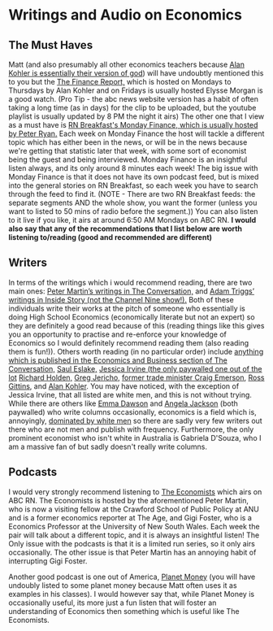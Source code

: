 # Writings and Audio on Economics
## The Must Haves

Matt (and also presumably all other economics teachers because [Alan Kohler is essentially their version of god](https://twitter.com/michael_barling/status/1453583627229433862?s=20&t=Fu4wszBApPCt6FZscLr2mw)) will have undoubtly mentioned this to you but the [The Finance Report,](https://www.youtube.com/watch?v=rjnK6yX9gpU&list=PLn2RjxYNpcawXnVw1a1j4mfDDABpL8CPx) which is hosted on Mondays to Thursdays by Alan Kohler and on Fridays is usually hosted Elysse Morgan is a good watch. (Pro Tip - the abc news website version has a habit of often taking a long time (as in days) for the clip to be uploaded, but the youtube playlist is usually updated by 8 PM the night it airs) The other one that I view as a must have is [RN Breakfast's Monday Finance, which is usually hosted by Peter Ryan.](https://search-beta.abc.net.au/#/?configure%5BgetRankingInfo%5D=true&configure%5BclickAnalytics%5D=true&configure%5BuserToken%5D=anonymous-f27c1629-b28e-4fc9-a36b-ee0b96e66e22&configure%5BhitsPerPage%5D=10&query=Monday%20Finance&page=1&refinementList%5Bsite.title%5D%5B0%5D=ABC%20Radio%20National&sortBy=ABC_production_all_latest) Each week on Monday Finance the host will tackle a different topic which has either been in the news, or will be in the news because we're getting that statistic later that week, with some sort of economist being the guest and being interviewed. Monday Finance is an insightful listen always, and its only around 8 minutes each week! The big issue with Monday Finance is that it does not have its own podcast feed, but is mixed into the general stories on RN Breakfast, so each week you have to search through the feed to find it. (NOTE - There are two RN Breakfast feeds: the separate segments AND the whole show, you want the former (unless you want to listed to 50 mins of radio before the segment.)) You can also listen to it live if you like, it airs at around 6:50 AM Mondays on ABC RN. **I would also say that any of the recommendations that I list below are worth listening to/reading (good and recommended are different)**

## Writers

In terms of the writings which i would recommend reading, there are two main ones: [Peter Martin’s writings in The Conversation,](https://theconversation.com/profiles/peter-martin-682709/articles) and [Adam Triggs’ writings in Inside Story (not the Channel Nine show!).](https://insidestory.org.au/authors/adam-triggs/) Both of these individuals write their works at the pitch of someone who essentially is doing High School Economics (economically literate but not an expert) so they are definitely a good read because of this (reading things like this gives you an opportunity to practise and re-enforce your knowledge of Economics so I would definitely recommend reading them (also reading them is fun!)). Others worth reading (in no particular order) include [anything which is published in the Economics and Business section of The Conversation,](https://theconversation.com/au/business) [Saul Eslake,](https://www.sauleslake.info/topics/publications/) [Jessica Irvine (the only paywalled one out of the lot](https://www.smh.com.au/by/jessica-irvine-1mfrxv) [Richard Holden,](https://theconversation.com/profiles/richard-holden-118107/articles) [Greg Jericho,](https://www.theguardian.com/business/grogonomics/) [former trade minister Craig Emerson,](http://craigemersoneconomics.com/) [Ross Gittins,](http://www.rossgittins.com/) and [Alan Kohler](https://thenewdaily.com.au/author/akohler/). You may have noticed, with the exception of Jessica Irvine, that all listed are white men, and this is not without trying. While there are others like [Emma Dawson](https://www.smh.com.au/by/emma-dawson-p4yvvr) and [Angela Jackson](https://www.smh.com.au/by/angela-jackson-p4yw8g) (both paywalled) who write columns occasionally, economics is a field which is, annoyingly, [dominated by white men](https://www.rba.gov.au/publications/bulletin/2020/jun/why-study-or-not-study-economics-a-survey-of-high-school-students.html) so there are sadly very few writers out there who are not men and publish with frequency. Furthermore, the only prominent economist who isn't white in Australia is Gabriela D'Souza, who I am a massive fan of but sadly doesn't really write columns.

## Podcasts

I would very strongly recommend listening to [The Economists](https://www.abc.net.au/radionational/programs/the-economists/) which airs on ABC RN. The Economists is hosted by the aforementioned Peter Martin, who is now a visiting fellow at the Crawford School of Public Policy at ANU and is a former economics reporter at The Age, and Gigi Foster, who is a Economics Professor at the University of New South Wales. Each week the pair will talk about a different topic, and it is always an insightful listen! The Only issue with the podcasts is that it is a limited run series, so it only airs occasionally. The other issue is that Peter Martin has an annoying habit of interrupting Gigi Foster.

Another good podcast is one out of America, [Planet Money](https://www.npr.org/sections/money/) (you will have undoubly listed to some planet money because Matt often uses it as examples in his classes). I would however say that, while Planet Money is occasionally useful, its more just a fun listen that will foster an understanding of Economics then something which is useful like The Economists.